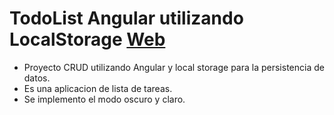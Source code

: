 # TodoList Angular utilizando LocalStorage [Web](https://angular-8c514.firebaseapp.com/)

* Proyecto CRUD utilizando Angular y local storage para la persistencia de datos.
* Es una aplicacion de lista de tareas.
* Se implemento el modo oscuro y claro.
